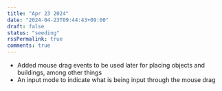 ```yaml
---
title: "Apr 23 2024"
date: "2024-04-23T09:44:43+09:00"
draft: false
status: "seeding"
rssPermalink: true
comments: true
---
```

- Added mouse drag events to be used later for placing objects and buildings, among other things
- An input mode to indicate what is being input through the mouse drag